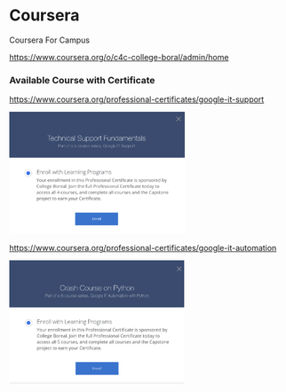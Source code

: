# Coursera

Coursera For Campus

https://www.coursera.org/o/c4c-college-boral/admin/home

### Available Course with Certificate

https://www.coursera.org/professional-certificates/google-it-support

<img src="images/google-it-support.png" width="316" height="220" ></img>

https://www.coursera.org/professional-certificates/google-it-automation

<img src="images/google-it-automation.png" width="315" height="222" ></img>
